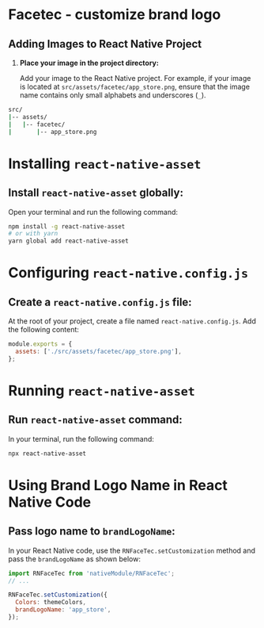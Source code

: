 # Facetec - customize brand logo

## Adding Images to React Native Project

1. **Place your image in the project directory:**

   Add your image to the React Native project. For example, if your image is located at `src/assets/facetec/app_store.png`, ensure that the image name contains only small alphabets and underscores (`_`).

```bash
src/
|-- assets/
|   |-- facetec/
|       |-- app_store.png


```

# Installing `react-native-asset`

## Install `react-native-asset` globally:

Open your terminal and run the following command:

```bash
npm install -g react-native-asset
# or with yarn
yarn global add react-native-asset

```
# Configuring `react-native.config.js`

## Create a `react-native.config.js` file:

At the root of your project, create a file named `react-native.config.js`. Add the following content:

```javascript
module.exports = {
  assets: ['./src/assets/facetec/app_store.png'],
};

```

# Running `react-native-asset`

## Run `react-native-asset` command:

In your terminal, run the following command:

```bash
npx react-native-asset

```

# Using Brand Logo Name in React Native Code

## Pass logo name to `brandLogoName`:

In your React Native code, use the `RNFaceTec.setCustomization` method and pass the `brandLogoName` as shown below:

```javascript
import RNFaceTec from 'nativeModule/RNFaceTec';
// ...

RNFaceTec.setCustomization({
  Colors: themeColors,
  brandLogoName: 'app_store',
});


```
